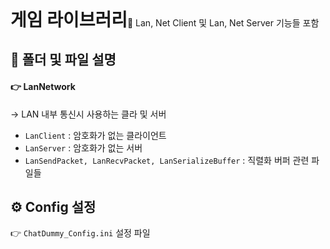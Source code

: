 <h1 style="display:inline">게임 라이브러리</h1>🔸 Lan, Net Client 및 Lan, Net Server 기능들 포함

## 📂 폴더 및 파일 설명
  #### 👉 LanNetwork
 -> LAN 내부 통신시 사용하는 클라 및 서버
- `LanClient` : 암호화가 없는 클라이언트
- `LanServer` : 암호화가 없는 서버
- `LanSendPacket, LanRecvPacket, LanSerializeBuffer` : 직렬화 버퍼 관련 파일들

## ⚙️ Config 설정
👉 `ChatDummy_Config.ini` 설정 파일

